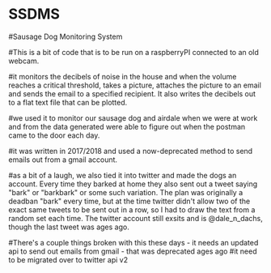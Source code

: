 # SSDMS
#Sausage Dog Monitoring System

#This is a bit of code that is to be run on a raspberryPI connected to an old webcam. 

#it monitors the decibels of noise in the house and when the volume reaches a critical threshold, takes a picture, attaches the picture to an email and sends the email to a specified recipient. It also writes the decibels out to a flat text file that can be plotted.

#we used it to monitor our sausage dog and airdale when we were at work and from the data generated were able to figure out when the postman came to the door each day.


#it was written in 2017/2018 and used a now-deprecated method to send emails out from a gmail account.  

#as a bit of a laugh, we also tied it into twitter and made the dogs an account. Every time they barked at home they also sent out a tweet saying "bark" or "barkbark" or some such variation. The plan was originally a deadban "bark" every time, but at the time twitter didn't allow two of the exact same tweets to be sent out in a row, so I had to draw the text from a random set each time. The twitter account still exsits and is @dale_n_dachs, though the last tweet was ages ago.

#There's a couple things broken with this these days - it needs an updated api to send out emails from gmail - that was deprecated ages ago
#it need to be migrated over to twitter api v2
